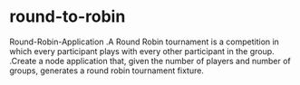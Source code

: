 # round-to-robin
Round-Robin-Application
.A Round Robin tournament is a competition in which every participant plays with every other participant in the group. .Create a node application that, given the number of players and number of groups, generates a round robin tournament fixture.